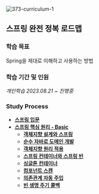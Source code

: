![373-curriculum-1](https://github.com/Heo-y-y/development-blog/assets/112863029/a53fb208-22d8-4cb5-b6c6-433df19b4101)
## 스프링 완전 정복 로드맵
### 학습 목표
Spring을 제대로 이해하고 사용하는 방법
### 학습 기간 및 인원
*개인학습 2023.08.21 ~ 진행중*
### Study Process
- **[스프링 입문](스프링입문.md)**
- **[스프링 핵심 원리 - Basic](스프링핵심원리기본/README.md)**
  - **[객체지향 설계와 스프링](스프링핵심원리기본/객체지향설계와스프링.md)**
  - **[순수 자바로 도메인 개발](스프링핵심원리기본/순수자바로도메인개발.md)**
  - **[객체지향 원리 적용](스프링핵심원리기본/객체지향원리적용.md)**
  - **[스프링 컨테이너와 스프링 빈](스프링핵심원리기본/스프링컨테이너와스프링빈.md)**
  - **[싱글톤 컨테이너](스프링핵심원리기본/싱글톤컨테이너.md)**
  - **[컴포넌트 스캔](스프링핵심원리기본/컴포넌트스캔.md)**
  - **[의존관계 자동 주입](스프링핵심원리기본/의존관계자동주입.md)**
  - **[빈 생명 주기 콜백](스프링핵심원리기본/빈생명주기콜백.md)**
